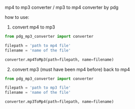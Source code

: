 mp4 to mp3 converter / mp3 to mp4 converter by pdg

how to use:


1. convert mp4 to mp3
```python
from pdg_mp3_converter import converter

filepath = 'path to mp4 file'
filename = 'name of the file'

converter.mp4ToMp3(path=filepath, name=filename)

```

2. convert mp3 (must have been mp4 before) back to mp4
```python
from pdg_mp3_converter import converter

filepath = 'path to mp3 file'
filename = 'name of the file'

converter.mp3ToMp4(path=filepath, name=filename)

```